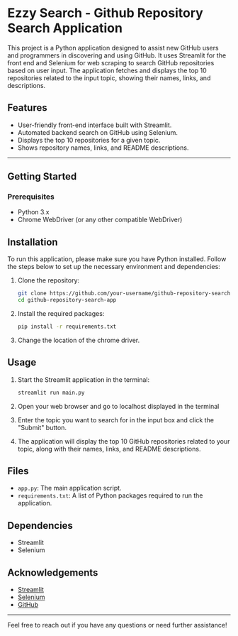 # Ezzy Search - Github Repository Search Application

This project is a Python application designed to assist new GitHub users and programmers in discovering and using GitHub. It uses Streamlit for the front end and Selenium for web scraping to search GitHub repositories based on user input. The application fetches and displays the top 10 repositories related to the input topic, showing their names, links, and descriptions.

## Features

- User-friendly front-end interface built with Streamlit.
- Automated backend search on GitHub using Selenium.
- Displays the top 10 repositories for a given topic.
- Shows repository names, links, and README descriptions.

---

## Getting Started

### Prerequisites

- Python 3.x
- Chrome WebDriver (or any other compatible WebDriver)

## Installation

To run this application, please make sure you have Python installed. Follow the steps below to set up the necessary environment and dependencies:

1. Clone the repository:
    ```bash
    git clone https://github.com/your-username/github-repository-search-app.git
    cd github-repository-search-app
    ```

2. Install the required packages:
    ```bash
    pip install -r requirements.txt
    ```
3. Change the location of the chrome driver.

## Usage

1. Start the Streamlit application in the terminal:
    ```bash
    streamlit run main.py
    ```

2. Open your web browser and go to localhost displayed in the terminal

3. Enter the topic you want to search for in the input box and click the "Submit" button.

4. The application will display the top 10 GitHub repositories related to your topic, along with their names, links, and README descriptions.

## Files

- `app.py`: The main application script.
- `requirements.txt`: A list of Python packages required to run the application.

## Dependencies

- Streamlit
- Selenium

## Acknowledgements

- [Streamlit](https://streamlit.io/)
- [Selenium](https://www.selenium.dev/)
- [GitHub](https://github.com/)

---

Feel free to reach out if you have any questions or need further assistance!

